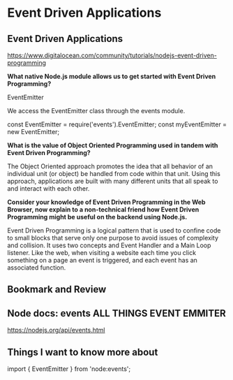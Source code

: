 # Event Driven Applications

## Event Driven Applications

<https://www.digitalocean.com/community/tutorials/nodejs-event-driven-programming>

**What native Node.js module allows us to get started with Event Driven Programming?**

EventEmitter

We access the EventEmitter class through the events module.

const EventEmitter = require('events').EventEmitter;
const myEventEmitter = new EventEmitter;

**What is the value of Object Oriented Programming used in tandem with Event Driven Programming?**

The Object Oriented approach promotes the idea that all behavior of an individual unit (or object) be handled from code within that unit. Using this approach, applications are built with many different units that all speak to and interact with each other.

**Consider your knowledge of Event Driven Programming in the Web Browser, now explain to a non-technical friend how Event Driven Programming might be useful on the backend using Node.js.**

Event Driven Programming is a logical pattern that is used to confine code to small blocks that serve only one purpose to avoid issues of complexity and collision. It uses two concepts and Event Handler and a Main Loop listener. Like the web, when visiting a website each time you click something on a page an event is triggered, and each event has an associated function.

## Bookmark and Review

## Node docs: events ALL THINGS EVENT EMMITER

<https://nodejs.org/api/events.html>

## Things I want to know more about

import { EventEmitter } from 'node:events';
